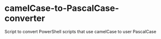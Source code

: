 # camelCase-to-PascalCase-converter
Script to convert PowerShell scripts that use camelCase to user PascalCase
